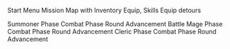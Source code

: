 Start Menu
Mission Map with Inventory Equip, Skills Equip detours

Summoner Phase
Combat Phase
Round Advancement
Battle Mage Phase
Combat Phase
Round Advancement
Cleric Phase
Combat Phase
Round Advancement
